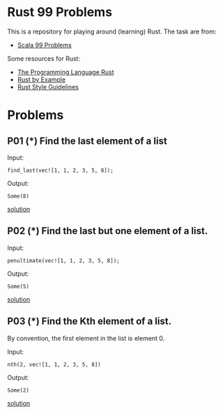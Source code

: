 # Rust 99 Problems

This is a repository for playing around (learning) Rust.
The task are from: 
* [Scala 99 Problems][scala-99-problems]

Some resources for Rust:
* [The Programming Language Rust][rust-book]
* [Rust by Example][rust-by-example]
* [Rust Style Guidelines][rust-style-guide]

# Problems
## P01 (*) Find the last element of a list
Input:
```
find_last(vec![1, 1, 2, 3, 5, 8]);
```
Output:
```
Some(8)
```
[solution](src/p01/mod.rs)

## P02 (*) Find the last but one element of a list.
Input:
```
penultimate(vec![1, 1, 2, 3, 5, 8]);
```
Output:
```
Some(5)
```
[solution](src/p02/mod.rs)

## P03 (*) Find the Kth element of a list.
By convention, the first element in the list is element 0.

Input:
```
nth(2, vec![1, 1, 2, 3, 5, 8])
```
Output:
```
Some(2)
```
[solution](src/p03/mod.rs)

[rust-book]: https://doc.rust-lang.org/book/title-page.html
[rust-by-example]: https://doc.rust-lang.org/rust-by-example/index.html
[rust-style-guide]: https://doc.rust-lang.org/1.0.0/style/README.html
[scala-99-problems]: http://aperiodic.net/phil/scala/s-99/
